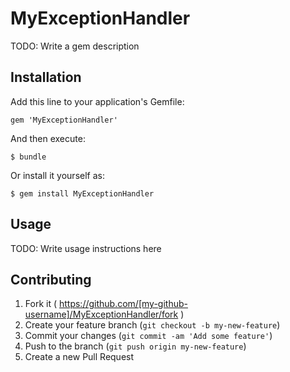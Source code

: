# MyExceptionHandler

TODO: Write a gem description

## Installation

Add this line to your application's Gemfile:

    gem 'MyExceptionHandler'

And then execute:

    $ bundle

Or install it yourself as:

    $ gem install MyExceptionHandler

## Usage

TODO: Write usage instructions here

## Contributing

1. Fork it ( https://github.com/[my-github-username]/MyExceptionHandler/fork )
2. Create your feature branch (`git checkout -b my-new-feature`)
3. Commit your changes (`git commit -am 'Add some feature'`)
4. Push to the branch (`git push origin my-new-feature`)
5. Create a new Pull Request
